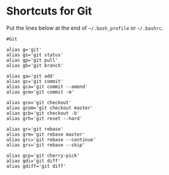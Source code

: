 # Shortcuts for Git
Put the lines below at the end of `~/.bash_profile` or `~/.bashrc`.

```
#Git

alias g='git'
alias gs='git status'
alias gp='git pull'
alias gb='git branch'

alias ga='git add'
alias gc='git commit'
alias gca='git commit --amend'
alias gcm='git commit -m'

alias gco='git checkout'
alias gcom='git checkout master'
alias gcb='git checkout -b'
alias grh='git reset --hard'

alias gr='git rebase'
alias grm='git rebase master'
alias grc='git rebase --continue'
alias grs='git rebase --skip'

alias gcp='git cherry-pick'
alias gdi='git diff'
alias gdiff='git diff'
```